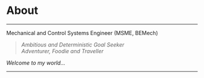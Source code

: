 # About
___
Mechanical and Control Systems Engineer (MSME, BEMech)  

> *Ambitious and Deterministic Goal Seeker*  
> *Adventurer, Foodie and Traveller*  

*Welcome to my world...*  
___
